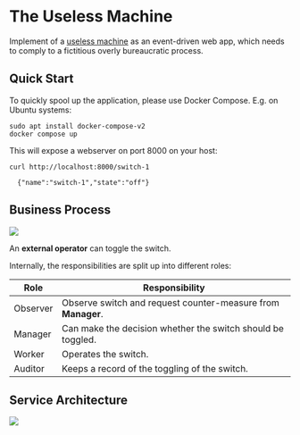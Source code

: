 # The Useless Machine

Implement of a [useless machine](https://youtu.be/mqvh3R8nKSA) as an event-driven web app, which
needs to comply to a fictitious overly bureaucratic process.

## Quick Start

To quickly spool up the application, please use Docker Compose. E.g. on Ubuntu systems:

```shell
sudo apt install docker-compose-v2
docker compose up
```

This will expose a webserver on port 8000 on your host:

```shell
curl http://localhost:8000/switch-1

  {"name":"switch-1","state":"off"}
```

## Business Process

![](http://www.plantuml.com/plantuml/svg/ZP9FIyD04CNlyoc6Uj5316rF4QJz02hu1o-vRBAJRMZSYPj95SJlxaut9g0MF6NvvRsTzuPTzsA232yjv4yzXHnDZ_Gk5Bnf0JfJxOmZt7GTVW1YVbT6qNxKbImN2c-CDsvcbygUEUncj5Iq6MmZFB4LHBXuU6kasYwKdVQ7ynd09y1t1in2TZtzmfEsyPG7ibTwE2-vjPZZ8plN4YOHieT9dmtHhJcFE6zPceeA7xSWyLDjZNS4QaY3jSuHwpsz3jGBIXmUkTEv1tbci-HS_ktKRGRU4nflaOEbKFZvadgi0Ng1vlzV-nW-gGhFTGrZ1Pk2h3Hjnq6cWB-nplg9r-HjV1fV)

An **external operator** can toggle the switch.

Internally, the responsibilities are split up into different roles:

| Role     | Responsibility                                               |
|----------|--------------------------------------------------------------|
| Observer | Observe switch and request counter-measure from **Manager**. |
| Manager  | Can make the decision whether the switch should be toggled.  |
| Worker   | Operates the switch.                                         |
| Auditor  | Keeps a record of the toggling of the switch.                |

## Service Architecture

![](http://www.plantuml.com/plantuml/svg/RPF1JiCm44Jl_ehzWS2zgg9oWXwGIbE9IoNan1jYaTZ6knO7r7ydSLhNAUqjEszsLcDrGomzXw4NZHsSDMWOdfo3Nm7ZprdFMmFlM5Us-K86II2T-w3ubIClXyFkedRCJeYefgNJZklUEqRwqTnqqPiZo_Z4vHSiSwge9s7-X28KCIdDipWeogMMDH6KveENka_YTHINfjiIi3WGrZcI62LPrf8GzgWqYN_NggASfHLKR3qU3R7aG14ytLQxjpscOdDXExWU1pIZLrkJcurb1BOER1ljoVoC1hrkmAFpI1VhX75tfPHkM_HJX1_D10fRRL21DWlCUTiWqKCSe54nTZxWEs10sCkwrlpw9kQXT2wzIFP0IKkTBakExhoyeaoRLx0BTQ-fEvgca-OJIToyudeqP7WLQcgyhiztBYkCS7cFVZoQSv0uYGqQDVsb_W00)
